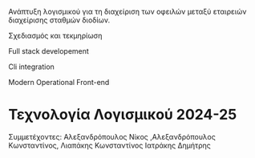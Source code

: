 

Ανάπτυξη λογισμικού για τη διαχείριση των οφειλών μεταξύ εταιρειών διαχείρισης σταθμών διοδίων.

Σχεδιασμός και τεκμηρίωση

Full stack developement 

Cli integration 

Modern Operational Front-end

# Τεχνολογία Λογισμικού 2024-25

Συμμετέχοντες: Αλεξανδρόπουλος Νίκος ,Αλεξανδρόπουλος Κωνσταντίνος, Λιαπάκης Κωνσταντίνος Ιατράκης Δημήτρης


